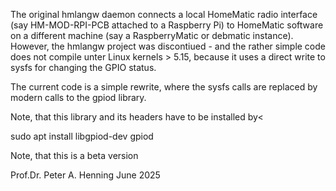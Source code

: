 The original hmlangw daemon connects a local HomeMatic radio interface (say HM-MOD-RPI-PCB attached to a Raspberry Pi) to HomeMatic software on a different machine (say a RaspberryMatic or debmatic instance).
However, the hmlangw project was discontiued - and the rather simple code does not compile unter Linux kernels > 5.15, because it uses a direct write to sysfs for changing the GPIO status.

The current code is a simple rewrite, where the sysfs calls are replaced by modern calls to the gpiod library.

Note, that this library and its headers have to be installed by<

sudo apt install libgpiod-dev gpiod

Note, that this is a beta version


Prof.Dr. Peter A. Henning
June 2025
